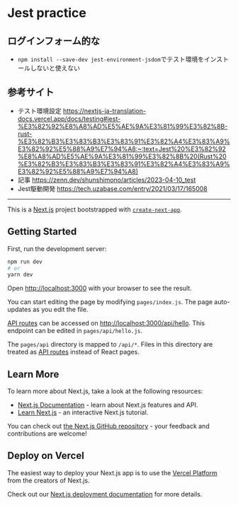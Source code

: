 # Jest practice
## ログインフォーム的な
- `npm install --save-dev jest-environment-jsdom`でテスト環境をインストールしないと使えない

## 参考サイト
- テスト環境設定
https://nextjs-ja-translation-docs.vercel.app/docs/testing#jest-%E3%82%92%E8%A8%AD%E5%AE%9A%E3%81%99%E3%82%8B-rust-%E3%82%B3%E3%83%B3%E3%83%91%E3%82%A4%E3%83%A9%E3%82%92%E5%88%A9%E7%94%A8:~:text=Jest%20%E3%82%92%E8%A8%AD%E5%AE%9A%E3%81%99%E3%82%8B%20(Rust%20%E3%82%B3%E3%83%B3%E3%83%91%E3%82%A4%E3%83%A9%E3%82%92%E5%88%A9%E7%94%A8)<br>
- 記事
https://zenn.dev/shunshimono/articles/2023-04-10_test
- Jest駆動開発
https://tech.uzabase.com/entry/2021/03/17/165008

---

This is a [Next.js](https://nextjs.org/) project bootstrapped with [`create-next-app`](https://github.com/vercel/next.js/tree/canary/packages/create-next-app).

## Getting Started

First, run the development server:

```bash
npm run dev
# or
yarn dev
```

Open [http://localhost:3000](http://localhost:3000) with your browser to see the result.

You can start editing the page by modifying `pages/index.js`. The page auto-updates as you edit the file.

[API routes](https://nextjs.org/docs/api-routes/introduction) can be accessed on [http://localhost:3000/api/hello](http://localhost:3000/api/hello). This endpoint can be edited in `pages/api/hello.js`.

The `pages/api` directory is mapped to `/api/*`. Files in this directory are treated as [API routes](https://nextjs.org/docs/api-routes/introduction) instead of React pages.

## Learn More

To learn more about Next.js, take a look at the following resources:

- [Next.js Documentation](https://nextjs.org/docs) - learn about Next.js features and API.
- [Learn Next.js](https://nextjs.org/learn) - an interactive Next.js tutorial.

You can check out [the Next.js GitHub repository](https://github.com/vercel/next.js/) - your feedback and contributions are welcome!

## Deploy on Vercel

The easiest way to deploy your Next.js app is to use the [Vercel Platform](https://vercel.com/new?utm_medium=default-template&filter=next.js&utm_source=create-next-app&utm_campaign=create-next-app-readme) from the creators of Next.js.

Check out our [Next.js deployment documentation](https://nextjs.org/docs/deployment) for more details.
